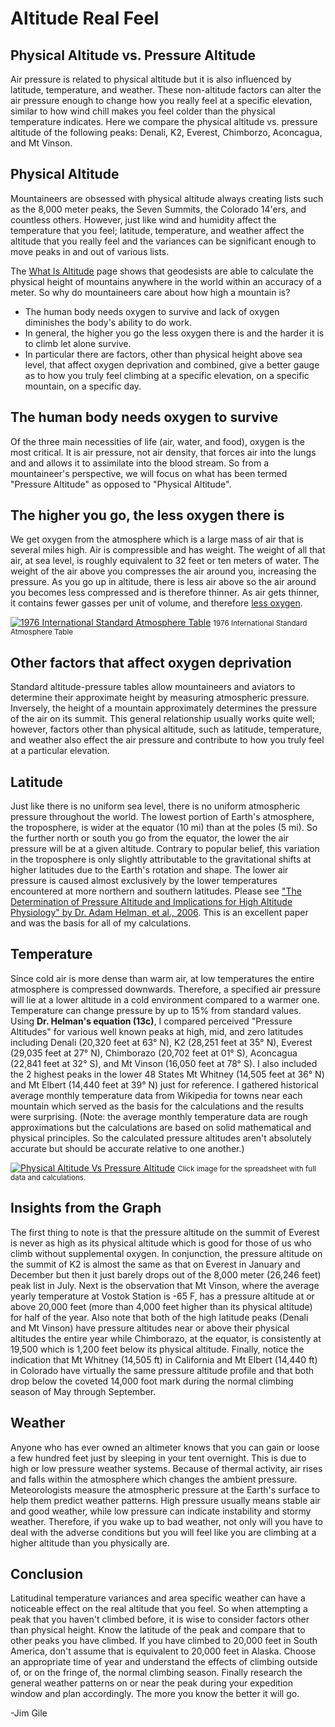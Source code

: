 # Altitude Real Feel

## Physical Altitude vs. Pressure Altitude

Air pressure is related to physical altitude but it is also influenced by latitude, temperature, and weather. These non-altitude factors can alter the air pressure enough to change how you really feel at a specific elevation, similar to how wind chill makes you feel colder than the physical temperature indicates. Here we compare the physical altitude vs. pressure altitude of the following peaks: Denali, K2, Everest, Chimborzo, Aconcagua, and Mt Vinson.

## Physical Altitude

Mountaineers are obsessed with physical altitude always creating lists such as the 8,000 meter peaks, the Seven Summits, the Colorado 14'ers, and countless others. However, just like wind and humidity affect the temperature that you feel; latitude, temperature, and weather affect the altitude that you really feel and the variances can be significant enough to move peaks in and out of various lists.

The [What Is Altitude](/altitude/what-is-it) page shows that geodesists are able to calculate the physical height of mountains anywhere in the world within an accuracy of a meter. So why do mountaineers care about how high a mountain is?

- The human body needs oxygen to survive and lack of oxygen diminishes the body's ability to do work.
- In general, the higher you go the less oxygen there is and the harder it is to climb let alone survive.
- In particular there are factors, other than physical height above sea level, that affect oxygen deprivation and combined, give a better gauge as to how you truly feel climbing at a specific elevation, on a specific mountain, on a specific day.

## The human body needs oxygen to survive

Of the three main necessities of life (air, water, and food), oxygen is the most critical. It is air pressure, not air density, that forces air into the lungs and and allows it to assimilate into the blood stream. So from a mountaineer's perspective, we will focus on what has been termed "Pressure Altitude" as opposed to "Physical Altitude".

## The higher you go, the less oxygen there is

We get oxygen from the atmosphere which is a large mass of air that is several miles high. Air is compressible and has weight. The weight of all that air, at sea level, is roughly equivalent to 32 feet or ten meters of water. The weight of the air above you compresses the air around you, increasing the pressure. As you go up in altitude, there is less air above so the air around you becomes less compressed and is therefore thinner. As air gets thinner, it contains fewer gasses per unit of volume, and therefore [less oxygen](http://www.altitude.org/why_less_oxygen.php).

[![1976 International Standard Atmosphere Table](/images/BarometricPressureVsAltitude.webp)](http://www.altitude.org/why_less_oxygen.php)
<small>1976 International Standard Atmosphere Table</small>

## Other factors that affect oxygen deprivation

Standard altitude-pressure tables allow mountaineers and aviators to determine their approximate height by measuring atmospheric pressure. Inversely, the height of a mountain approximately determines the pressure of the air on its summit. This general relationship usually works quite well; however, factors other than physical altitude, such as latitude, temperature, and weather also effect the air pressure and contribute to how you truly feel at a particular elevation.

## Latitude

Just like there is no uniform sea level, there is no uniform atmospheric pressure throughout the world. The lowest portion of Earth's atmosphere, the troposphere, is wider at the equator (10 mi) than at the poles (5 mi). So the further north or south you go from the equator, the lower the air pressure will be at a given altitude. Contrary to popular belief, this variation in the troposphere is only slightly attributable to the gravitational shifts at higher latitudes due to the Earth's rotation and shape. The lower air pressure is caused almost exclusively by the lower temperatures encountered at more northern and southern latitudes. Please see ["The Determination of Pressure Altitude and Implications for High Altitude Physiology" by Dr. Adam Helman, et al., 2006](http://www.cohp.org/ak/notes/pressure_altitude_v6.html). This is an excellent paper and was the basis for all of my calculations.

## Temperature

Since cold air is more dense than warm air, at low temperatures the entire atmosphere is compressed downwards. Therefore, a specified air pressure will lie at a lower altitude in a cold environment compared to a warmer one. Temperature can change pressure by up to 15% from standard values. Using **Dr. Helman's equation (13c)**, I compared perceived "Pressure Altitudes" for various well known peaks at high, mid, and zero latitudes including Denali (20,320 feet at 63° N), K2 (28,251 feet at 35° N), Everest (29,035 feet at 27° N), Chimborazo (20,702 feet at 01° S), Aconcagua (22,841 feet at 32° S), and Mt Vinson (16,050 feet at 78° S). I also included the 2 highest peaks in the lower 48 States Mt Whitney (14,505 feet at 36° N) and Mt Elbert (14,440 feet at 39° N) just for reference. I gathered historical average monthly temperature data from Wikipedia for towns near each mountain which served as the basis for the calculations and the results were surprising. (Note: the average monthly temperature data are rough approximations but the calculations are based on solid mathematical and physical principles. So the calculated pressure altitudes aren't absolutely accurate but should be accurate relative to one another.)

[![Physical Altitude Vs Pressure Altitude](/images/PhysicalAltitudeVsPressureAltitude.svg)](/content/PhysicalAltitudeVsPressureAltitude.ods)
<small>Click image for the spreadsheet with full data and calculations.</small>

## Insights from the Graph

The first thing to note is that the pressure altitude on the summit of Everest is never as high as its physical altitude which is good for those of us who climb without supplemental oxygen. In conjunction, the pressure altitude on the summit of K2 is almost the same as that on Everest in January and December but then it just barely drops out of the 8,000 meter (26,246 feet) peak list in July. Next is the observation that Mt Vinson, where the average yearly temperature at Vostok Station is -65 F, has a pressure altitude at or above 20,000 feet (more than 4,000 feet higher than its physical altitude) for half of the year. Also note that both of the high latitude peaks (Denali and Mt Vinson) have pressure altitudes near or above their physical altitudes the entire year while Chimborazo, at the equator, is consistently at 19,500 which is 1,200 feet below its physical altitude. Finally, notice the indication that Mt Whitney (14,505 ft) in California and Mt Elbert (14,440 ft) in Colorado have virtually the same pressure altitude profile and that both drop below the coveted 14,000 foot mark during the normal climbing season of May through September.

## Weather

Anyone who has ever owned an altimeter knows that you can gain or loose a few hundred feet just by sleeping in your tent overnight. This is due to high or low pressure weather systems. Because of thermal activity, air rises and falls within the atmosphere which changes the ambient pressure. Meteorologists measure the atmospheric pressure at the Earth's surface to help them predict weather patterns. High pressure usually means stable air and good weather, while low pressure can indicate instability and stormy weather. Therefore, if you wake up to bad weather, not only will you have to deal with the adverse conditions but you will feel like you are climbing at a higher altitude than you physically are.

## Conclusion

Latitudinal temperature variances and area specific weather can have a noticeable effect on the real altitude that you feel. So when attempting a peak that you haven't climbed before, it is wise to consider factors other than physical height. Know the latitude of the peak and compare that to other peaks you have climbed. If you have climbed to 20,000 feet in South America, don't assume that is equivalent to 20,000 feet in Alaska. Choose an appropriate time of year and understand the effects of climbing outside of, or on the fringe of, the normal climbing season. Finally research the general weather patterns on or near the peak during your expedition window and plan accordingly. The more you know the better it will go.

-Jim Gile
